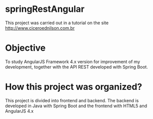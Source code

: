 # springRestAngular
This project was carried out in a tutorial on the site http://www.ciceroednilson.com.br

# Objective

To study AngularJS Framework 4.x version for improvement of my development, together with the API REST developed with Spring Boot.

# How this project was organized?

This project is divided into frontend and backend. The backend is developed in Java with Spring Boot and the frontend with HTML5 and AngularJS 4.x
